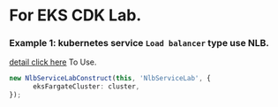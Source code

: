 # For EKS CDK Lab.

### Example 1: kubernetes service `Load balancer` type use NLB.
[detail click here](https://github.com/neilkuan/eks-faragte-lab/blob/main/src/nlb-service-lab.ts)
To Use.
```ts
new NlbServiceLabConstruct(this, 'NlbServiceLab', {
      eksFargateCluster: cluster,
});
```